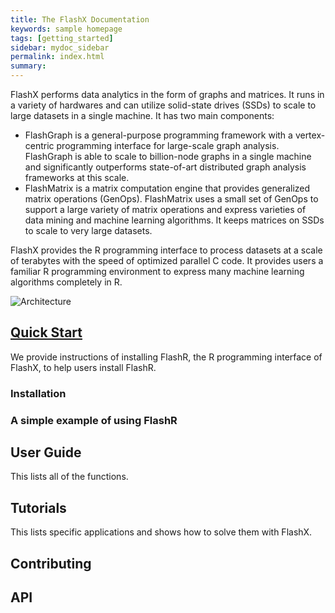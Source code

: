 ```yaml
---
title: The FlashX Documentation
keywords: sample homepage
tags: [getting_started]
sidebar: mydoc_sidebar
permalink: index.html
summary: 
---
```


FlashX performs data analytics in the form of graphs and matrices. It runs
in a variety of hardwares and can utilize solid-state drives (SSDs) to scale
to large datasets in a single machine. It has two main components:

* FlashGraph is a general-purpose programming framework with a vertex-centric
programming interface for large-scale graph analysis. FlashGraph is able to
scale to billion-node graphs in a single machine and significantly outperforms
state-of-art distributed graph analysis frameworks at this scale.
* FlashMatrix is a matrix computation engine that provides generalized matrix
operations (GenOps). FlashMatrix uses a small set of GenOps to support a large
variety of matrix operations and express varieties of data mining and machine
learning algorithms. It keeps matrices on SSDs to scale to very large datasets.

FlashX provides the R programming interface to process datasets at a scale of
terabytes with the speed of optimized parallel C code. It provides
users a familiar R programming environment to express many machine learning
algorithms completely in R.

![Architecture](https://flashxio.github.io/FlashX-doc/images/flashmatrix.png)

## [Quick Start](https://flashxio.github.io/FlashX-doc/FlashX-Quick-Start-Guide.html)

We provide instructions of installing FlashR, the R programming interface of FlashX, to help users install FlashR.

### Installation

### A simple example of using FlashR

## User Guide

This lists all of the functions.

## Tutorials

This lists specific applications and shows how to solve them with FlashX.

## Contributing

## API
